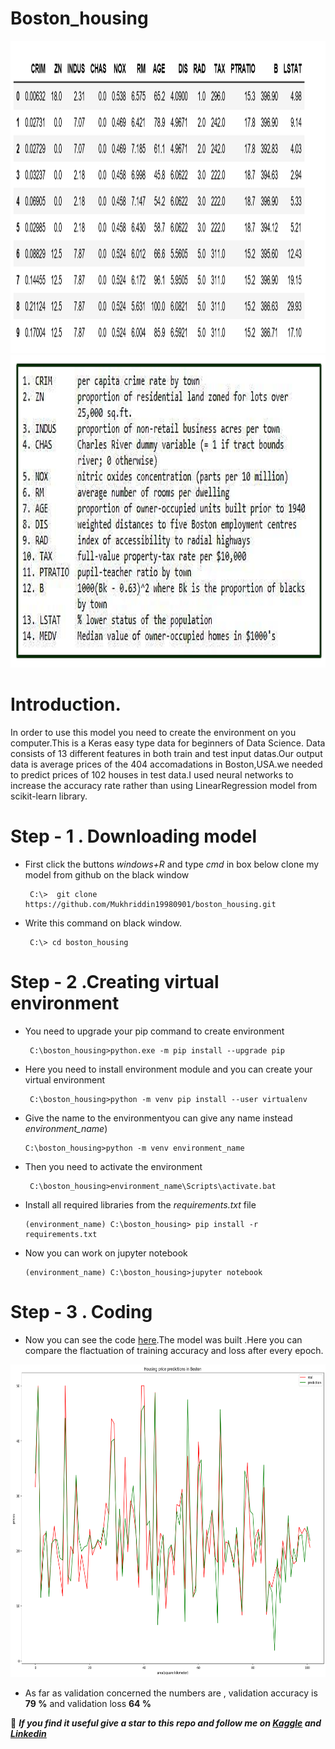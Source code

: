# Boston_housing

<img src="https://github.com/Mukhriddin19980901/Boston_housing/blob/main/pics/boston3.png" width="700" height="500" />

<img src="https://github.com/Mukhriddin19980901/Boston_housing/blob/main/pics/boston_info.png" width="700" height="500" />

# Introduction.
In order to use this model you need to create the environment on you computer.This is a Keras easy type data for beginners of Data Science.
Data consists of 13 different features in both train and test input datas.Our output data is average prices of the 404 accomadations in Boston,USA.we needed to predict prices of 102 houses in test data.I used neural networks to increase the accuracy rate rather than using LinearRegression model from scikit-learn library.  


# Step - 1 . Downloading model

- First click the buttons *windows+R*  and type *cmd* in box below clone my model from github on the black window

       C:\>  git clone https://github.com/Mukhriddin19980901/boston_housing.git

- Write this command on black window.
 
       C:\> cd boston_housing
 
# Step - 2 .Creating virtual environment 

- You need to upgrade your pip command to create environment

       C:\boston_housing>python.exe -m pip install --upgrade pip


- Here you need to install environment module and you can create  your virtual environment

       C:\boston_housing>python -m venv pip install --user virtualenv
 
 - Give the name to the environmentyou can give any name instead *environment_name*)

       C:\boston_housing>python -m venv environment_name

- Then you need to activate the environment

       C:\boston_housing>environment_name\Scripts\activate.bat

- Install all required libraries from the *requirements.txt* file

      (environment_name) C:\boston_housing> pip install -r requirements.txt

- Now you can work on jupyter notebook

      (environment_name) C:\boston_housing>jupyter notebook


# Step - 3 . Coding
 
- Now you can see the code [here](https://github.com/Mukhriddin19980901/Boston_housing/blob/main/boston_house_prices.ipynb).The model was built .Here you can compare the flactuation of training accuracy and loss after every epoch.


<img src="https://github.com/Mukhriddin19980901/Boston_housing/blob/main/pics/download.png?raw=true" width="700" height="500" />


- As far as validation concerned the numbers are  , validation accuracy is **79 %**  and validation loss **64 %**


🔴 ***If you find it useful give a star to this repo and follow me on [Kaggle](https://www.kaggle.com/muhriddinmalik) and [Linkedin](https://www.linkedin.com/in/mukhriddin-khaydarov-8a9729209?lipi=urn%3Ali%3Apage%3Ad_flagship3_profile_view_base_contact_details%3Bay%2BB1xqoRZKf2DcZnvkRVw%3D%3D)***
